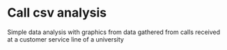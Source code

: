 # Call csv analysis
Simple data analysis with graphics from data gathered from calls received at a customer service line of a university
